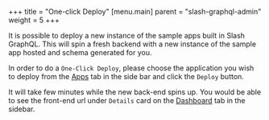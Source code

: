 +++
title = "One-click Deploy"
[menu.main]
    parent = "slash-graphql-admin"
    weight = 5
+++

It is possible to deploy a new instance of the sample apps built in Slash GraphQL. This will spin a fresh backend with a new instance of the sample app hosted and schema generated for you.

In order to do a `One-Click Deploy`, please choose the application you wish to deploy from the [Apps](https://slash.dgraph.io/_/one-click) tab in the side bar and click the `Deploy` button.

It will take few minutes while the new back-end spins up. You would be able to see the front-end url under `Details` card on the [Dashboard](https://slash.dgraph.io/_/dashboard) tab in the sidebar.
